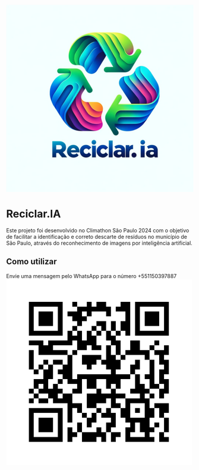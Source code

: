 ![assets](assets/reciclaria.png)

# Reciclar.IA
Este projeto foi desenvolvido no Climathon São Paulo 2024 com o objetivo de facilitar a identificação e correto descarte de resíduos no município de São Paulo, através do reconhecimento de imagens por inteligência artificial.


## Como utilizar

Envie uma mensagem pelo WhatsApp para o número +551150397887
![assets](assets/qrcode.png)
